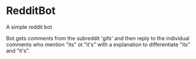 # RedditBot
A simple reddit bot

Bot gets comments from the subreddit 'gifs' and then reply to the individual comments who mention "its" ot "it's" with a explanation to differentiate "its" and "it's".

